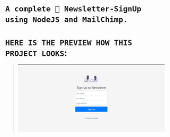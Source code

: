 # `A complete 🎊 Newsletter-SignUp using NodeJS and MailChimp.`

# `HERE IS THE PREVIEW HOW THIS PROJECT LOOKS`:  
>![Screenshot](./Screenshot/screenshot-1.png)

